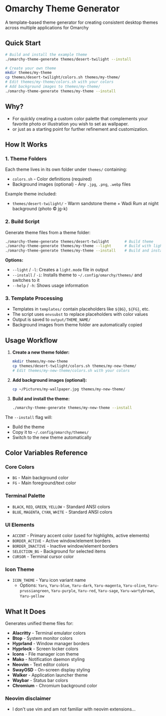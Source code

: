 # Omarchy Theme Generator

A template-based theme generator for creating consistent desktop themes across multiple applications for Omarchy

## Quick Start

```bash
# Build and install the example theme
./omarchy-theme-generate themes/desert-twilight --install

# Create your own theme
mkdir themes/my-theme
cp themes/desert-twilight/colors.sh themes/my-theme/
# Edit themes/my-theme/colors.sh with your colors
# Add background images to themes/my-theme/ 
./omarchy-theme-generate themes/my-theme --install

```

## Why?
- For quickly creating a custom color palette that complements your favorite photo or illustration you wish to set as wallpaper.  
- or just as a starting point for further refinement and customization.


## How It Works

### 1. Theme Folders
Each theme lives in its own folder under `themes/` containing:
- `colors.sh` - Color definitions (required)
- Background images (optional) - Any `.jpg`, `.png`, `.webp` files

Example theme included:
- `themes/desert-twilight/` - Warm sandstone theme + Wadi Rum at night background (photo © jg-k)

### 2. Build Script
Generate theme files from a theme folder:

```bash
./omarchy-theme-generate themes/desert-twilight       # Build theme
./omarchy-theme-generate themes/my-theme --light      # Build with light mode
./omarchy-theme-generate themes/my-theme --install    # Build and install to Omarchy
```

**Options:**
- `--light` / `-l`: Creates a `light.mode` file in output
- `--install` / `-i`: Installs theme to `~/.config/omarchy/themes/` and switches to it
- `--help` / `-h`: Shows usage information

### 3. Template Processing
- Templates in `templates/` contain placeholders like `${BG}`, `${FG}`, etc.
- The script uses `envsubst` to replace placeholders with color values
- Output is saved to `output/THEME_NAME/`
- Background images from theme folder are automatically copied

## Usage Workflow

1. **Create a new theme folder:**
   ```bash
   mkdir themes/my-new-theme
   cp themes/desert-twilight/colors.sh themes/my-new-theme/
   # Edit themes/my-new-theme/colors.sh with your colors
   ```

2. **Add background images (optional):**
   ```bash
   cp ~/Pictures/my-wallpaper.jpg themes/my-new-theme/
   ```

3. **Build and install the theme:**
   ```bash
   ./omarchy-theme-generate themes/my-new-theme --install
   ```

The `--install` flag will:
- Build the theme
- Copy it to `~/.config/omarchy/themes/`
- Switch to the new theme automatically

## Color Variables Reference

### Core Colors
- `BG` - Main background color
- `FG` - Main foreground/text color

### Terminal Palette
- `BLACK`, `RED`, `GREEN`, `YELLOW` - Standard ANSI colors
- `BLUE`, `MAGENTA`, `CYAN`, `WHITE` - Standard ANSI colors

### UI Elements
- `ACCENT` - Primary accent color (used for highlights, active elements)
- `BORDER_ACTIVE` - Active window/element borders
- `BORDER_INACTIVE` - Inactive window/element borders
- `SELECTION_BG` - Background for selected items
- `CURSOR` - Terminal cursor color

### Icon Theme
- `ICON_THEME` - Yaru icon variant name
  - Options: `Yaru`, `Yaru-blue`, `Yaru-dark`, `Yaru-magenta`, `Yaru-olive`, `Yaru-prussiangreen`, `Yaru-purple`, `Yaru-red`, `Yaru-sage`, `Yaru-wartybrown`, `Yaru-yellow`

## What It Does

Generates unified theme files for:
- **Alacritty** - Terminal emulator colors
- **Btop** - System monitor colors  
- **Hyprland** - Window manager borders
- **Hyprlock** - Screen locker colors
- **Icons** - File manager icon theme
- **Mako** - Notification daemon styling
- **Neovim** - Text editor colors
- **SwayOSD** - On-screen display styling
- **Walker** - Application launcher theme
- **Waybar** - Status bar colors
- **Chromium** - Chromium background color

### Neovim disclaimer
- I don't use vim and am not familiar with neovim extensions...

